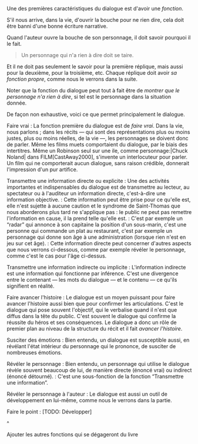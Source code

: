 <!-- Page: #425 Introduction aux fonctions du dialogue -->

Une des premières caractéristiques du dialogue est d'avoir une *fonction*. 

S'il nous arrive, dans la vie, d'ouvrir la bouche pour ne rien dire, cela doit être banni d'une bonne écriture narrative.

Quand l'auteur ouvre la bouche de son personnage, il doit savoir pourquoi il le fait. 

> Un personnage qui n'a rien à dire doit se taire.

Et il ne doit pas seulement le savoir pour la première réplique, mais aussi pour la deuxième, pour la troisième, etc. Chaque réplique doit avoir *sa fonction propre*, comme nous le verrons dans la suite. 

Noter que la fonction du dialogue peut tout à fait être de *montrer que le personnage n'a rien à dire*, si tel est le personnage dans la situation donnée.


De façon non exhaustive, voici ce que permet principalement le dialogue.


Faire vrai
: La fonction première du dialogue est de *faire vrai*. Dans la vie, nous parlons ; dans les récits — qui sont des représentations plus ou moins justes, plus ou moins réelles, de la vie —, les personnages se doivent donc de parler. Même les films muets comportaient du dialogue, par le biais des intertitres. Même un Robinson seul sur une ile, comme personnage:|Chuck Noland| dans FILM[CastAway2000], s'invente un interlocuteur pour parler. Un film qui ne comporterait aucun dialogue, sans raison crédible, donnerait l'impression d'un pur artifice.

Transmettre une information directe ou explicite
: Une des activités importantes et indispensables du dialogue est de transmettre au lecteur, au spectateur ou à l'auditeur un information directe, c'est-à-dire une information objective.
: Cette information peut être prise pour ce qu'elle est, elle n'est sujette à aucune caution et le syndrome de Saint-Thomas que nous aborderons plus tard ne s'applique pas : le public ne peut pas remettre l'information en cause, il la prend telle qu'elle est.
: C'est par exemple un “radar” qui annonce à son capitaine la position d'un sous-marin, c'est une personne qui commande un plat au restaurant, c'est par exemple un personnage qui donne son âge à une administration (lorsque rien n'est en jeu sur cet âge).
: Cette information directe peut concerner d'autres aspects que nous verrons ci-dessous, comme par exemple révéler le personnage, comme c'est le cas pour l'âge ci-dessus.

Transmettre une information indirecte ou implicite
: L'information indirecte est une information qui fonctionne par inférence. C'est une divergence entre le contenant — les mots du dialogue — et le contenu — ce qu'ils signifient en réalité.

Faire avancer l'histoire
: Le dialogue est un moyen puissant pour faire avancer l'histoire aussi bien que pour confirmer les articulations. C'est le dialogue qui pose souvent l'objectif, qui le verbalise quand il n'est que diffus dans la tête du public. C'est souvent le dialogue qui confirme la réussite du héros et ses conséquences. Le dialogue a donc un rôle de premier plan au niveau de la structure du récit et il fait *avancer l'histoire*.

Susciter des émotions
: Bien entendu, un dialogue est susceptible aussi, en révélant l'état intérieur du personnage qui le prononce, de susciter de nombreuses émotions.

Révéler le personnage
: Bien entendu, un personnage qui utilise le dialogue révèle souvent beaucoup de lui, de manière directe (énoncé vrai) ou indirect (énoncé détourné).
: C'est une sous-fonction de la fonction “Transmettre une information”.

Révéler le personnage à l'auteur
: Le dialogue est aussi un outil de développement en lui-même, comme nous le verrons dans la partie.

Faire le point
: [TODO: Développer]

^

<adminonly>Ajouter les autres fonctions qui se dégageront du livre</adminonly>